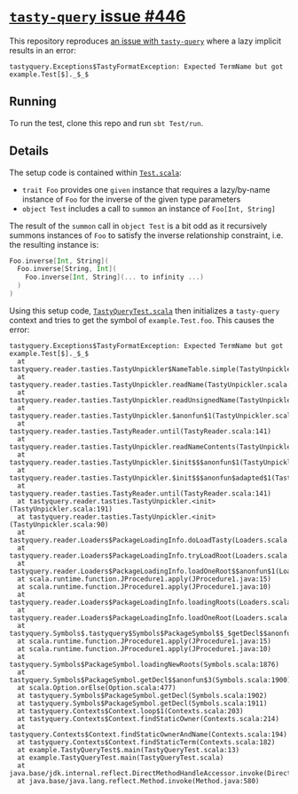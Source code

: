 # [`tasty-query` issue #446](https://github.com/scalacenter/tasty-query/issues/446)

This repository reproduces [an issue with `tasty-query`](https://github.com/scalacenter/tasty-query/issues/446) where a
lazy implicit results in an error:

```
tastyquery.Exceptions$TastyFormatException: Expected TermName but got example.Test[$]._$_$
```

## Running

To run the test, clone this repo and run `sbt Test/run`.

## Details

The setup code is contained within [`Test.scala`](src/main/scala/example/Test.scala):

- `trait Foo` provides one `given` instance that requires a lazy/by-name instance of `Foo` for the inverse of the given type parameters
- `object Test` includes a call to `summon` an instance of `Foo[Int, String]`

The result of the `summon` call in `object Test` is a bit odd as it recursively summons instances of `Foo` to satisfy
the inverse relationship constraint, i.e. the resulting instance is:

```scala
Foo.inverse[Int, String](
  Foo.inverse[String, Int](
    Foo.inverse[Int, String](... to infinity ...)
  )
)
```

Using this setup code,  [`TastyQueryTest.scala`](src/test/scala/example/TastyQueryTest.scala) then initializes a
`tasty-query` context and tries to get the symbol of `example.Test.foo`. This causes the error:

```
tastyquery.Exceptions$TastyFormatException: Expected TermName but got example.Test[$]._$_$
  at tastyquery.reader.tasties.TastyUnpickler$NameTable.simple(TastyUnpickler.scala:46)
  at tastyquery.reader.tasties.TastyUnpickler.readName(TastyUnpickler.scala:95)
  at tastyquery.reader.tasties.TastyUnpickler.readUnsignedName(TastyUnpickler.scala:97)
  at tastyquery.reader.tasties.TastyUnpickler.$anonfun$1(TastyUnpickler.scala:154)
  at tastyquery.reader.tasties.TastyReader.until(TastyReader.scala:141)
  at tastyquery.reader.tasties.TastyUnpickler.readNameContents(TastyUnpickler.scala:154)
  at tastyquery.reader.tasties.TastyUnpickler.$init$$$anonfun$1(TastyUnpickler.scala:191)
  at tastyquery.reader.tasties.TastyUnpickler.$init$$$anonfun$adapted$1(TastyUnpickler.scala:191)
  at tastyquery.reader.tasties.TastyReader.until(TastyReader.scala:141)
  at tastyquery.reader.tasties.TastyUnpickler.<init>(TastyUnpickler.scala:191)
  at tastyquery.reader.tasties.TastyUnpickler.<init>(TastyUnpickler.scala:90)
  at tastyquery.reader.Loaders$PackageLoadingInfo.doLoadTasty(Loaders.scala:173)
  at tastyquery.reader.Loaders$PackageLoadingInfo.tryLoadRoot(Loaders.scala:107)
  at tastyquery.reader.Loaders$PackageLoadingInfo.loadOneRoot$$anonfun$1(Loaders.scala:75)
  at scala.runtime.function.JProcedure1.apply(JProcedure1.java:15)
  at scala.runtime.function.JProcedure1.apply(JProcedure1.java:10)
  at tastyquery.reader.Loaders$PackageLoadingInfo.loadingRoots(Loaders.scala:92)
  at tastyquery.reader.Loaders$PackageLoadingInfo.loadOneRoot(Loaders.scala:73)
  at tastyquery.Symbols$.tastyquery$Symbols$PackageSymbol$$_$getDecl$$anonfun$3$$anonfun$1(Symbols.scala:1900)
  at scala.runtime.function.JProcedure1.apply(JProcedure1.java:15)
  at scala.runtime.function.JProcedure1.apply(JProcedure1.java:10)
  at tastyquery.Symbols$PackageSymbol.loadingNewRoots(Symbols.scala:1876)
  at tastyquery.Symbols$PackageSymbol.getDecl$$anonfun$3(Symbols.scala:1900)
  at scala.Option.orElse(Option.scala:477)
  at tastyquery.Symbols$PackageSymbol.getDecl(Symbols.scala:1902)
  at tastyquery.Symbols$PackageSymbol.getDecl(Symbols.scala:1911)
  at tastyquery.Contexts$Context.loop$1(Contexts.scala:203)
  at tastyquery.Contexts$Context.findStaticOwner(Contexts.scala:214)
  at tastyquery.Contexts$Context.findStaticOwnerAndName(Contexts.scala:194)
  at tastyquery.Contexts$Context.findStaticTerm(Contexts.scala:182)
  at example.TastyQueryTest$.main(TastyQueryTest.scala:13)
  at example.TastyQueryTest.main(TastyQueryTest.scala)
  at java.base/jdk.internal.reflect.DirectMethodHandleAccessor.invoke(DirectMethodHandleAccessor.java:103)
  at java.base/java.lang.reflect.Method.invoke(Method.java:580)
```
